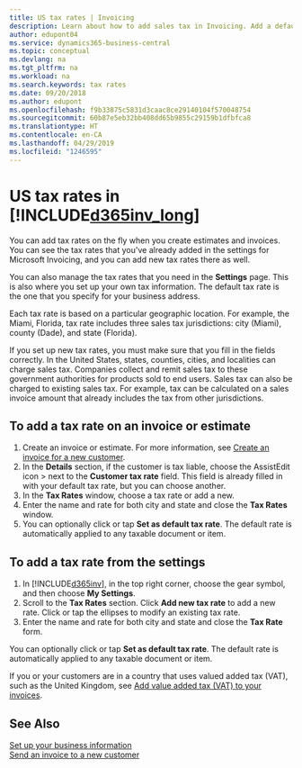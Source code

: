 ```yaml
---
title: US tax rates | Invoicing
description: Learn about how to add sales tax in Invoicing. Add a default tax rate based on your own address, and add tax rates for your customers.
author: edupont04
ms.service: dynamics365-business-central
ms.topic: conceptual
ms.devlang: na
ms.tgt_pltfrm: na
ms.workload: na
ms.search.keywords: tax rates
ms.date: 09/20/2018
ms.author: edupont
ms.openlocfilehash: f9b33875c5831d3caac8ce29140104f570048754
ms.sourcegitcommit: 60b87e5eb32bb408dd65b9855c29159b1dfbfca8
ms.translationtype: HT
ms.contentlocale: en-CA
ms.lasthandoff: 04/29/2019
ms.locfileid: "1246595"
---
```

# <a name="us-tax-rates-in-included365invlongincludesd365invlongmd"></a>US tax rates in [!INCLUDE[d365inv_long](includes/d365inv_long.md)]
You can add tax rates on the fly when you create estimates and invoices. You can see the tax rates that you've already added in the settings for Microsoft Invoicing, and you can add new tax rates there as well.  

You can also manage the tax rates that you need in the **Settings** page. This is also where you set up your own tax information. The default tax rate is the one that you specify for your business address.  

Each tax rate is based on a particular geographic location. For example, the Miami, Florida, tax rate includes three sales tax jurisdictions: city (Miami), county (Dade), and state (Florida).  

If you set up new tax rates, you must make sure that you fill in the fields correctly. In the United States, states, counties, cities, and localities can charge sales tax. Companies collect and remit sales tax to these government authorities for products sold to end users. Sales tax can also be charged to existing sales tax. For example, tax can be calculated on a sales invoice amount that already includes the tax from other jurisdictions.  

## <a name="to-add-a-tax-rate-on-an-invoice-or-estimate"></a>To add a tax rate on an invoice or estimate

1. Create an invoice or estimate. For more information, see [Create an invoice for a new customer](send-invoice.md).  
2. In the **Details** section, if the customer is tax liable, choose the AssistEdit icon > next to the **Customer tax rate** field. This field is already filled in with your default tax rate, but you can choose another.  
3. In the **Tax Rates** window, choose a tax rate or add a new.  
4. Enter the name and rate for both city and state and close the **Tax Rates** window.  
5. You can optionally click or tap **Set as default tax rate**. The default rate is automatically applied to any taxable document or item.  

## <a name="to-add-a-tax-rate-from-the-settings"></a>To add a tax rate from the settings

1. In [!INCLUDE[d365inv](includes/d365inv.md)], in the top right corner, choose the gear symbol, and then choose **My Settings**.  
2. Scroll to the **Tax Rates** section. Click **Add new tax rate** to add a new rate. Click or tap the ellipses to modify an existing tax rate.  
3. Enter the name and rate for both city and state and close the **Tax Rate** form.  

You can optionally click or tap **Set as default tax rate**. The default rate is automatically applied to any taxable document or item.  

If you or your customers are in a country that uses valued added tax (VAT), such as the United Kingdom, see [Add value added tax (VAT) to your invoices](add-vat.md).  

## <a name="see-also"></a>See Also

[Set up your business information](set-up-business-profile.md)  
[Send an invoice to a new customer](send-invoice.md)  
